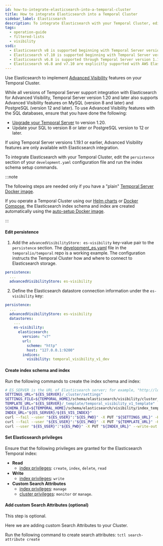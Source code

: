 ```yaml
---
id: how-to-integrate-elasticsearch-into-a-temporal-cluster
title: How to integrate Elasticsearch into a Temporal Cluster
sidebar_label: Elasticsearch
description: To integrate Elasticsearch with your Temporal Cluster, edit the `persistence` section of your `development.yaml` configuration file and run the index schema setup commands.
tags:
  - operation-guide
  - filtered-lists
  - visibility
ssdi:
  - Elasticsearch v8 is supported beginning with Temporal Server version 1.18.0
  - Elasticsearch v7.10 is supported beginning with Temporal Server version 1.17.0
  - Elasticsearch v6.8 is supported through Temporal Server version 1.17.x
  - Elasticsearch v6.8 and v7.10 are explicitly supported with AWS Elasticsearch
---
```


Use Elasticsearch to implement [Advanced Visibility](/concepts/what-is-advanced-visibility) features on your Temporal Cluster.

While all versions of Temporal Server support integration with Elasticsearch for Advanced Visibility, Temporal Server version 1.20 and later also supports Advanced Visibility features on MySQL (version 8 and later) and PostgreSQL (version 12 and later). To use Advanced Visibility features with the SQL databases, ensure that you have done the following:

- [Upgrade your Temporal Server](/cluster-deployment-guide#upgrade-server) to version 1.20.
- Update your SQL to version 8 or later or PostgreSQL version to 12 or later.

If using Temporal Server versions 1.19.1 or earlier, Advanced Visibility features are only available with Elasticsearch integration.

To integrate Elasticsearch with your Temporal Cluster, edit the `persistence` section of your `development.yaml` configuration file and run the index schema setup commands.

:::note

The following steps are needed only if you have a "plain" [Temporal Server Docker image](https://hub.docker.com/r/temporalio/server).

If you operate a Temporal Cluster using our [Helm charts](https://github.com/temporalio/helm-charts) or
[Docker Compose](https://github.com/temporalio/docker-compose), the Elasticsearch index schema and index are created automatically using the [auto-setup Docker image](https://hub.docker.com/r/temporalio/auto-setup).

:::

#### Edit persistence

1. Add the `advancedVisibilityStore: es-visibility` key-value pair to the `persistence` section.
   The [development_es.yaml](https://github.com/temporalio/temporal/blob/master/config/development_es.yaml) file in the `temporalio/temporal` repo is a working example.
   The configuration instructs the Temporal Cluster how and where to connect to Elasticsearch storage.

```yaml
persistence:
  ...
  advancedVisibilityStore: es-visibility
```

2. Define the Elasticsearch datastore connection information under the `es-visibility` key:

```yaml
persistence:
  ...
  advancedVisibilityStore: es-visibility
  datastores:
    ...
    es-visibility:
      elasticsearch:
        version: "v7"
        url:
          scheme: "http"
          host: "127.0.0.1:9200"
        indices:
          visibility: temporal_visibility_v1_dev
```

#### Create index schema and index

Run the following commands to create the index schema and index:

```bash
# ES_SERVER is the URL of Elasticsearch server; for example, "http://localhost:9200".
SETTINGS_URL="${ES_SERVER}/_cluster/settings"
SETTINGS_FILE=${TEMPORAL_HOME}/schema/elasticsearch/visibility/cluster_settings_${ES_VERSION}.json
TEMPLATE_URL="${ES_SERVER}/_template/temporal_visibility_v1_template"
SCHEMA_FILE=${TEMPORAL_HOME}/schema/elasticsearch/visibility/index_template_${ES_VERSION}.json
INDEX_URL="${ES_SERVER}/${ES_VIS_INDEX}"
curl --fail --user "${ES_USER}":"${ES_PWD}" -X PUT "${SETTINGS_URL}" -H "Content-Type: application/json" --data-binary "@${SETTINGS_FILE}" --write-out "\n"
curl --fail --user "${ES_USER}":"${ES_PWD}" -X PUT "${TEMPLATE_URL}" -H 'Content-Type: application/json' --data-binary "@${SCHEMA_FILE}" --write-out "\n"
curl --user "${ES_USER}":"${ES_PWD}" -X PUT "${INDEX_URL}" --write-out "\n"
```

#### Set Elasticsearch privileges

Ensure that the following privileges are granted for the Elasticsearch Temporal index:

- **Read**
  - [index privileges](https://www.elastic.co/guide/en/elasticsearch/reference/current/security-privileges.html#privileges-list-indices): `create`, `index`, `delete`, `read`
- **Write**
  - [index privileges](https://www.elastic.co/guide/en/elasticsearch/reference/current/security-privileges.html#privileges-list-indices): `write`
- **Custom Search Attributes**
  - [index privileges](https://www.elastic.co/guide/en/elasticsearch/reference/current/security-privileges.html#privileges-list-indices): `manage`
  - [cluster privileges](https://www.elastic.co/guide/en/elasticsearch/reference/current/security-privileges.html#privileges-list-cluster): `monitor` or `manage`.

#### Add custom Search Attributes (optional)

This step is optional.

Here we are adding custom Search Attributes to your Cluster.

Run the following command to create search attributes: `tctl search-attribute create`
